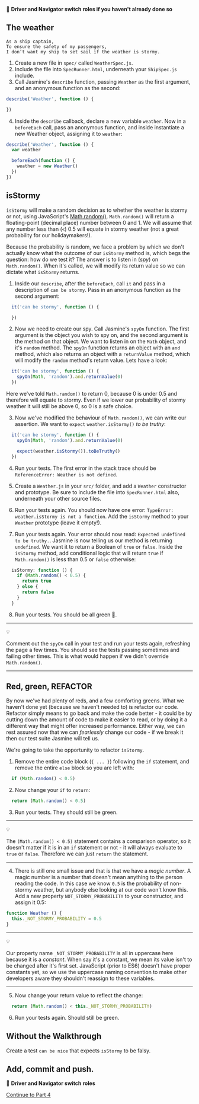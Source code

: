 :twisted_rightwards_arrows: **Driver and Navigator switch roles if you haven't already done so**

## The weather

```
As a ship captain,
To ensure the safety of my passengers,
I don’t want my ship to set sail if the weather is stormy.
```

1. Create a new file in `spec/` called `WeatherSpec.js`.
2. Include the file into `SpecRunner.html`, underneath your `ShipSpec.js` include.
3. Call Jasmine's `describe` function, passing `Weather` as the first argument, and an anonymous function as the second:

```js
describe('Weather', function () {

})
```

4. Inside the `describe` callback, declare a new variable `weather`. Now in a `beforeEach` call, pass an anonymous function, and inside instantiate a new Weather object, assigning it to `weather`:

```js
describe('Weather', function () {
  var weather

  beforeEach(function () {
    weather = new Weather()
  })
})
```

## isStormy

`isStormy` will make a random decision as to whether the weather is stormy or not, using JavaScript's [Math.random()](https://developer.mozilla.org/en-US/docs/Web/JavaScript/Reference/Global_Objects/Math/random). `Math.random()` will return a floating-point (decimal place) number between 0 and 1. We will assume that any number less than (`<`) 0.5 will equate in stormy weather (not a great probability for our holidaymakers!). 

Because the probability is random, we face a problem by which we don't actually know what the outcome of our `isStormy` method is, which begs the question: how do we test it? The answer is to listen in (*spy*) on `Math.random()`. When it's called, we will modify its return value so we can dictate what `isStormy` returns.

1. Inside our `describe`, after the `beforeEach`, call `it` and pass in a description of `can be stormy`. Pass in an anonymous function as the second argument:

```js
  it('can be stormy', function () {

  })
```

2. Now we need to create our spy. Call Jasmine's `spyOn` function. The first argument is the object you wish to spy on, and the second argument is the method on that object. We want to listen in on the `Math` object, and it's `random` method. The `spyOn` function returns an object with an `and` method, which also returns an object with a `returnValue` method, which will modify the `random` method's return value. Lets have a look:

```js
  it('can be stormy', function () {
    spyOn(Math, 'random').and.returnValue(0)
  })
```

Here we've told `Math.random()` to return 0, because 0 is under 0.5 and therefore will equate to stormy. Even if we lower our probability of stormy weather it will still be above 0, so 0 is a safe choice.

3. Now we've modified the behaviour of `Math.random()`, we can write our assertion. We want to `expect` `weather.isStormy()` *to be truthy*:

```js
  it('can be stormy', function () {
    spyOn(Math, 'random').and.returnValue(0)

    expect(weather.isStormy()).toBeTruthy()
  })
```

4. Run your tests. The first error in the stack trace should be `ReferenceError: Weather is not defined`. 

5. Create a `Weather.js` in your `src/` folder, and add a `Weather` constructor and prototype. Be sure to include the file into `SpecRunner.html` also, underneath your other source files.

6. Run your tests again. You should now have one error: `TypeError: weather.isStormy is not a function`. Add the `isStormy` method to your `Weather` prototype (leave it empty!). 

7. Run your tests again. Your error should now read: `Expected undefined to be truthy.`. Jasmine is now telling us our method is returning `undefined`. We want it to return a Boolean of `true` or `false`. Inside the `isStormy` method, add conditional logic that will return `true` if `Math.random()` is less than 0.5 or `false` otherwise:

```js
  isStormy: function () {
    if (Math.random() < 0.5) {
      return true
    } else {
      return false
    }
  }
```

8. Run your tests. You should be all green :green_heart:.

***
:bulb:

Comment out the `spyOn` call in your test and run your tests again, refreshing the page a few times. You should see the tests passing sometimes and failing other times. This is what would happen if we didn't override `Math.random()`.
***

## Red, green, REFACTOR

By now we've had plenty of reds, and a few comforting greens. What we haven't done yet (because we haven't needed to) is refactor our code. Refactor simply means to go back and make the code better - it could be by cutting down the amount of code to make it easier to read, or by doing it a different way that might offer increased performance. Either way, we can rest assured now that we can *fearlessly* change our code - if we break it then our test suite Jasmine will tell us. 

We're going to take the opportunity to refactor `isStormy`. 

1. Remove the entire code block (`{ ... }`) following the `if` statement, and remove the entire `else` block so you are left with:

```js
  if (Math.random() < 0.5)
```

2. Now change your `if` to `return`:

```js
  return (Math.random() < 0.5)
```

3. Run your tests. They should still be green.

***
:bulb:

The `(Math.random() < 0.5)` statement contains a comparison operator, so it doesn't matter if it is in an `if` statement or not - it will always evaluate to `true` or `false`. Therefore we can just `return` the statement.
***

4. There is still one small issue and that is that we have a *magic number*. A magic number is a number that doesn't mean anything to the person reading the code. In this case we know `0.5` is the probability of non-stormy weather, but anybody else looking at our code won't know this. Add a new property `NOT_STORMY_PROBABILITY` to your constructor, and assign it 0.5:

```js
function Weather () {
  this._NOT_STORMY_PROBABILITY = 0.5
} 
```

***
:bulb: 

Our property name `_NOT_STORMY_PROBABILITY` is all in uppercase here because it is a *constant*. When say it's a constant, we mean its value isn't to be changed after it's first set. JavaScript (prior to ES6) doesn't have proper constants yet, so we use the uppercase naming convention to make other developers aware they shouldn't reassign to these variables.
***

5. Now change your return value to reflect the change:

```js
  return (Math.random() < this._NOT_STORMY_PROBABILITY)
```

6. Run your tests again. Should still be green.

## Without the Walkthrough

Create a test `can be nice` that expects `isStormy` to be falsy.

## Add, commit and push.

:twisted_rightwards_arrows: **Driver and Navigator switch roles**

[Continue to Part 4](lesson1_page4.md)